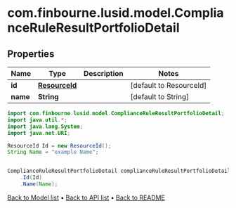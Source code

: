 # com.finbourne.lusid.model.ComplianceRuleResultPortfolioDetail

## Properties

Name | Type | Description | Notes
------------ | ------------- | ------------- | -------------
**id** | [**ResourceId**](ResourceId.md) |  | [default to ResourceId]
**name** | **String** |  | [default to String]

```java
import com.finbourne.lusid.model.ComplianceRuleResultPortfolioDetail;
import java.util.*;
import java.lang.System;
import java.net.URI;

ResourceId Id = new ResourceId();
String Name = "example Name";


ComplianceRuleResultPortfolioDetail complianceRuleResultPortfolioDetailInstance = new ComplianceRuleResultPortfolioDetail()
    .Id(Id)
    .Name(Name);
```


[Back to Model list](../README.md#documentation-for-models) &#8226; [Back to API list](../README.md#documentation-for-api-endpoints) &#8226; [Back to README](../README.md)
